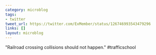 ```yaml
---
category: microblog
tags:
- twitter
tweet_url: https://twitter.com/ExMember/status/126746993543479296
links: []
layout: microblog
---
```

"Railroad crossing collisions should not happen." #trafficschool
